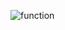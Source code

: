 ![function](https://github.com/loonkwil/loonkwil/assets/1401202/65195d67-e63f-4899-ba7f-7b3e5d86736d)
